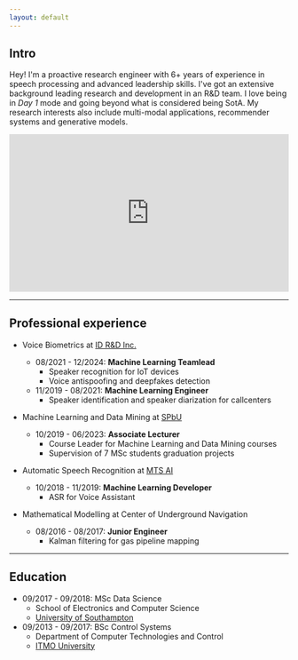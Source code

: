 ```yaml
---
layout: default
---
```



## Intro

Hey! I'm a proactive research engineer with 6+ years of experience in speech processing and advanced leadership skills. I've got an extensive background leading research and development in an R&D team. I love being in *Day 1* mode and going beyond what is considered being SotA. My research interests also include multi-modal applications, recommender systems and generative models.

<div style="position: relative; padding-bottom: 56.25%; height: 0;"><iframe src="https://www.loom.com/embed/a088ac29bff7424f8ad965ce112b7aa2?sid=29307a4b-8464-4ddc-a691-6e6ef77e8e8e" frameborder="0" webkitallowfullscreen mozallowfullscreen allowfullscreen style="position: absolute; top: 0; left: 0; width: 100%; height: 100%;"></iframe></div>

---


## Professional experience

- Voice Biometrics at [ID R&D Inc.](http://idrnd.ai/)
  - 08/2021 - 12/2024: **Machine Learning Teamlead**
    - Speaker recognition for IoT devices
    - Voice antispoofing and deepfakes detection
  - 11/2019 - 08/2021: **Machine Learning Engineer**
    - Speaker identification and speaker diarization for callcenters
  
- Machine Learning and Data Mining at [SPbU](https://english.spbu.ru/)
  - 10/2019 - 06/2023: **Associate Lecturer**
    - Course Leader for Machine Learning and Data Mining courses
    - Supervision of 7 MSc students graduation projects
  
- Automatic Speech Recognition at [MTS AI](https://mts.ai/)
  - 10/2018 - 11/2019: **Machine Learning Developer**
    - ASR for Voice Assistant

- Mathematical Modelling at Center of Underground Navigation
  - 08/2016 - 08/2017: **Junior Engineer**
    - Kalman filtering for gas pipeline mapping

---


## Education

- 09/2017 - 09/2018: MSc Data Science
  - School of Electronics and Computer Science
  - [University of Southampton](https://www.southampton.ac.uk/)
- 09/2013 - 09/2017: BSc Control Systems
  - Department of Computer Technologies and Control
  - [ITMO University](https://en.itmo.ru/)
